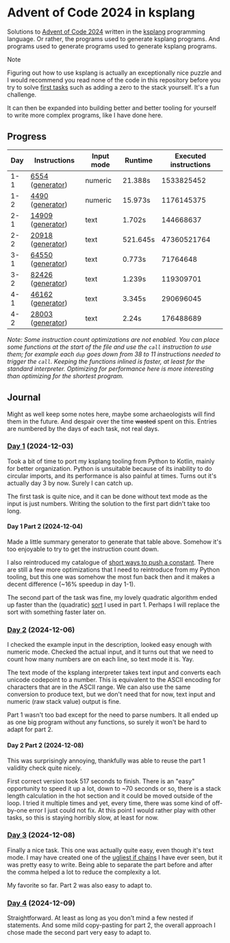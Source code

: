 # Advent of Code 2024 in ksplang

Solutions to [Advent of Code 2024](https://adventofcode.com/2024/) written in
the [ksplang](https://github.com/ksp/ksplang) programming language. Or rather, the programs used to generate
ksplang programs. And programs used to generate programs used to generate ksplang programs.


> [!NOTE]
> Figuring out how to use ksplang is actually an exceptionally nice puzzle and I would recommend you read none
> of the code in this repository before you try to solve [first tasks](https://github.com/ksp/ksplang/blob/master/ksplang_en.md#tasks)
> such as adding a zero to the stack yourself. It's a fun challenge.
> 
> It can then be expanded into building better and better tooling for yourself
> to write more complex programs, like I have done here.


## Progress

| Day | Instructions                                                                                    | Input mode | Runtime  | Executed instructions |
|-----|-------------------------------------------------------------------------------------------------|------------|----------|-----------------------|
| 1-1 | [6554](/ksplang/1-1.ksplang) ([generator](/aoc/src/main/kotlin/cz/sejsel/ksplang/aoc/Day1.kt))  | numeric    | 21.388s  | 1533825452            |
| 1-2 | [4490](/ksplang/1-2.ksplang) ([generator](/aoc/src/main/kotlin/cz/sejsel/ksplang/aoc/Day1.kt))  | numeric    | 15.973s  | 1176145375            |
| 2-1 | [14909](/ksplang/2-1.ksplang) ([generator](/aoc/src/main/kotlin/cz/sejsel/ksplang/aoc/Day2.kt)) | text       | 1.702s   | 144668637             |
| 2-2 | [20918](/ksplang/2-2.ksplang) ([generator](/aoc/src/main/kotlin/cz/sejsel/ksplang/aoc/Day2.kt)) | text       | 521.645s | 47360521764           |
| 3-1 | [64550](/ksplang/3-1.ksplang) ([generator](/aoc/src/main/kotlin/cz/sejsel/ksplang/aoc/Day3.kt)) | text       | 0.773s   | 71764648              |
| 3-2 | [82426](/ksplang/3-2.ksplang) ([generator](/aoc/src/main/kotlin/cz/sejsel/ksplang/aoc/Day3.kt)) | text       | 1.239s   | 119309701             |
| 4-1 | [46162](/ksplang/4-1.ksplang) ([generator](/aoc/src/main/kotlin/cz/sejsel/ksplang/aoc/Day4.kt)) | text       | 3.345s   | 290696045             |
| 4-2 | [28003](/ksplang/4-2.ksplang) ([generator](/aoc/src/main/kotlin/cz/sejsel/ksplang/aoc/Day4.kt)) | text       | 2.24s    | 176488689             |

*Note: Some instruction count optimizations are not enabled. You can place some functions at the start of the file and use
the `call` instruction to use them; for example each `dup` goes down from 38 to 11 instructions needed to trigger the `call`.
Keeping the functions inlined is faster, at least for the standard interpreter. Optimizing for performance here is more
interesting than optimizing for the shortest program.*

## Journal

Might as well keep some notes here, maybe some archaeologists will find them in the future.
And despair over the time ~~wasted~~ spent on this. Entries are numbered by the days of each task, not real days.

### [Day 1](https://adventofcode.com/2024/day/1) (2024-12-03)
Took a bit of time to port my ksplang tooling from Python to Kotlin, mainly for better organization.
Python is unsuitable because of its inability to do circular imports, and its performance is
also painful at times. Turns out it's actually day 3 by now. Surely I can catch up.

The first task is quite nice, and it can be done without text mode as the input is just numbers.
Writing the solution to the first part didn't take too long.

#### Day 1 Part 2 (2024-12-04)
Made a little summary generator to generate that table above. Somehow it's too enjoyable
to try to get the instruction count down.

I also reintroduced my catalogue of [short ways to push a constant](gen/src/main/resources/short_pushes.txt).
There are still a few more optimizations that I need to reintroduce from my Python tooling, but this one
was somehow the most fun back then and it makes a decent difference (~16% speedup in day 1-1).

The second part of the task was fine, my lovely quadratic algorithm ended up faster than
the (quadratic) [sort](https://arxiv.org/abs/2110.01111) I used in part 1. Perhaps I will replace the sort
with something faster later on.

### [Day 2](https://adventofcode.com/2024/day/2) (2024-12-06)

I checked the example input in the description, looked easy enough with numeric mode. Checked the actual input,
and it turns out that we need to count how many numbers are on each line, so text mode it is. Yay.

The text mode of the ksplang interpreter takes text input and converts each unicode codepoint to a number.
This is equivalent to the ASCII encoding for characters that are in the ASCII range. We can also use the same
conversion to produce text, but we don't need that for now, text input and numeric (raw stack value) output is fine.

Part 1 wasn't too bad except for the need to parse numbers. It all ended up as one big program without
any functions, so surely it won't be hard to adapt for part 2.

#### Day 2 Part 2 (2024-12-08)

This was surprisingly annoying, thankfully was able to reuse the part 1 validity check quite nicely.

First correct version took 517 seconds to finish. There is an "easy" opportunity to speed it up a lot,
down to ~70 seconds or so, there is a stack length calculation in the hot section and it could be moved outside of the
loop.
I tried it multiple times and yet, every time, there was some kind of off-by-one error I just could not fix.
At this point I would rather play with other tasks, so this is staying horribly slow, at least for now.

### [Day 3](https://adventofcode.com/2024/day/3) (2024-12-08)

Finally a nice task. This one was actually quite easy, even though it's text mode. I may have created one of the
[ugliest if chains](https://github.com/Sejsel/aoc2024-ksplang/blob/master/aoc/src/main/kotlin/cz/sejsel/ksplang/aoc/Day3.kt#L272-L395) I have ever seen, but it was pretty easy to write.
Being able to separate the part before and after the comma helped a lot to reduce the complexity a lot.

My favorite so far. Part 2 was also easy to adapt to.

### [Day 4](https://adventofcode.com/2024/day/4) (2024-12-09)

Straightforward. At least as long as you don't mind a few nested if statements. And some mild copy-pasting for part 2,
the overall approach I chose made the second part very easy to adapt to.